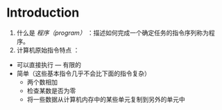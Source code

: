 # Introduction
1. 什么是 _程序（program）_ ：描述如何完成一个确定任务的指令序列称为程序。
2. 计算机原始指令特点 ：
  - 可以直接执行
  — 有限的
  - 简单（这些基本指令几乎不会比下面的指令复杂）
    * 两个数相加
    * 检查某数是否为零
    * 将一些数据从计算机内存中的某些单元复制到另外的单元中
